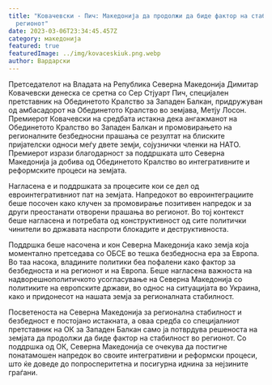 ```yaml
---
title: "Ковачевски - Пич: Македонија да продолжи да биде фактор на стабилност во
  регионот"
date: 2023-03-06T23:34:45.457Z
category: македонија
featured: true
featuredImage: ../img/kovaceskiuk.png.webp
author: Вардарски
---
```


Претседателот на Владата на Република Северна Македонија Димитар Ковачевски денеска се сретна со Сер Стјуарт Пич, специјален претставник на Обединетото Кралство за Западен Балкан, придружуван од амбасадорот на Обединетото Кралство во земјава, Метју Лосон. Премиерот Ковачевски на средбата истакна дека ангажманот на Обединетото Кралство во Западен Балкан и промовирањето на регионалните безбедносни прашања се резултат на блиските пријателски односи меѓу двете земји, сојузнички членки на НАТО. Премиерот изрази благодарност за поддршката што Северна Македонија ја добива од Обединетото Кралство во интегративните и реформските процеси на земјата.

Нагласена е и поддршката за процесите кои се дел од евроинтегративниот пат на земјата. Напредокот во евроинтеграциите беше посочен како клучен за промовирање позитивен напредок и за други преостанати отворени прашања во регионот. Во тој контекст беше нагласена и потребата од конструктивност од сите политички чинители во државата наспроти блокадите и деструктивноста.

Поддршка беше насочена и кон Северна Македонија како земја која моментално претседава со ОБСЕ во тешка безбедносна ера за Европа. Во таа насока, владините политики беа пофалени како фактор за безбедноста и на регионот и на Европа. Беше нагласена важноста на надворешнополитичкото усогласување на Северна Македонија со политиките на европските држави, во однос на ситуацијата во Украина, како и придонесот на нашата земја за регионалната стабилност.

Посветеноста на Северна Македонија за регионална стабилност и безбедност е постојано истакната, а оваа средба со специјалниот претставник на ОК за Западен Балкан само ја потврдува решеноста на земјата да продолжи да биде фактор на стабилност во регионот. Со поддршка од ОК, Северна Македонија се очекува да постигне понатамошен напредок во своите интегративни и реформски процеси, што ќе доведе до попросперитетна и посигурна иднина за нејзините граѓани.
